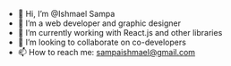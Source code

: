 - 👋 Hi, I’m @Ishmael Sampa
- 👀 I’m a web developer and graphic designer
- 🌱 I’m currently working with React.js and other libraries
- 💞️ I’m looking to collaborate on co-developers 
- 📫 How to reach me: sampaishmael@gmail.com

<!---
Ishmael893/Ishmael893 is a ✨ special ✨ repository because its `README.md` (this file) appears on your GitHub profile.
You can click the Preview link to take a look at your changes.
--->
